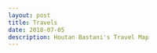 ```yaml
---
layout: post
title: Travels
date: 2018-07-05
description: Houtan Bastani's Travel Map
---
```

<script src="/houtan/assets/js/lib/jquery.min.js"></script>
<script src="/houtan/assets/js/lib/highcharts/highmaps.js"></script>
<script src="/houtan/assets/js/lib/highcharts/modules/data.js"></script>
<script src="/houtan/assets/js/lib/highcharts/themes/grid-light.js"></script>
<script src="/houtan/assets/js/lib/highcharts/modules/drilldown.js"></script>
<script src="/houtan/assets/js/lib/highcharts/data/world.js"></script>
<script src="/houtan/assets/js/lib/highcharts/data/us-all.js"></script>
<script src="/houtan/assets/js/lib/highcharts/data/in-all.js"></script>
<div id="container" style="height:70vh; width: 80vw; margin: auto;"></div>
<script src="/houtan/assets/js/index.js"></script>
